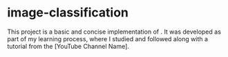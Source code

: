 # image-classification
This project is a basic and concise implementation of . It was developed as part of my learning process, where I studied and followed along with a tutorial from the [YouTube Channel Name].
